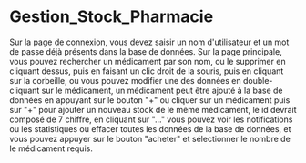 # Gestion_Stock_Pharmacie
Sur la page de connexion, 
vous devez saisir un nom d'utilisateur et 
un mot de passe déjà présents dans la base 
de données.
Sur la page principale, vous pouvez rechercher
un médicament par son nom, ou le supprimer
en cliquant dessus,
puis en faisant un clic droit de la souris, 
puis en cliquant sur la corbeille, ou vous
pouvez modifier une des données en double-cliquant
sur le médicament, un médicament peut être ajouté
à la base de données en appuyant sur le bouton "+" ou cliquer sur un médicament puis sur "+" pour ajouter un nouveau stock de le même médicament, le id devrait composé de 7 chiffre,
en cliquant sur "..." vous pouvez voir 
les notifications ou les statistiques ou 
effacer toutes les données de la base de données, 
et vous pouvez appuyer sur le bouton "acheter"
et sélectionner le nombre de le médicament requis.
